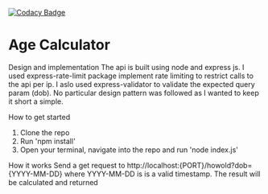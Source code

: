 [![Codacy Badge](https://app.codacy.com/project/badge/Grade/3fe396989c724a329dbafaaacbea174a)](https://www.codacy.com/gh/SirG97/Talentql-backend-assessment/dashboard?utm_source=github.com&amp;utm_medium=referral&amp;utm_content=SirG97/Talentql-backend-assessment&amp;utm_campaign=Badge_Grade)

# Age Calculator

Design and implementation
The api is built using node and express js. I used express-rate-limit package implement rate limiting to restrict calls to the api per ip. I aslo used express-validator to validate the expected query param (dob).
No particular design pattern was followed as I wanted to keep it short a simple.



How to get started
1.  Clone the repo
2.  Run 'npm install'
3.  Open your terminal, navigate into the repo and run 'node index.js'

How it works
Send a get request to http://localhost:{PORT}/howold?dob={YYYY-MM-DD} where YYYY-MM-DD is is a valid timestamp. The result will be calculated and returned

